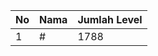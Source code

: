 | No | Nama            | Jumlah Level |
|----|-----------------|--------------|
| 1  | #    |    1788        |
